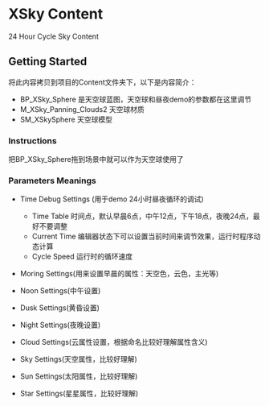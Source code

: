 # XSky Content
24 Hour Cycle Sky Content

## Getting Started
将此内容拷贝到项目的Content文件夹下，以下是内容简介：
* BP_XSky_Sphere 是天空球蓝图，天空球和昼夜demo的参数都在这里调节
* M_XSky_Panning_Clouds2 天空球材质
* SM_XSkySphere 天空球模型 

### Instructions
把BP_XSky_Sphere拖到场景中就可以作为天空球使用了

### Parameters Meanings
- Time Debug Settings
(用于demo 24小时昼夜循环的调试)
    - Time Table 时间点，默认早晨6点，中午12点，下午18点，夜晚24点，最好不要调整
    - Current Time 编辑器状态下可以设置当前时间来调节效果，运行时程序动态计算
    - Cycle Speed 运行时的循环速度
- Moring Settings(用来设置早晨的属性：天空色，云色，主光等) 

- Noon Settings(中午设置)

- Dusk Settings(黄昏设置)

- Night Settings(夜晚设置)

- Cloud Settings(云属性设置，根据命名比较好理解属性含义)

- Sky Settings(天空属性，比较好理解)

- Sun Settings(太阳属性，比较好理解)

- Star Settings(星星属性，比较好理解)
